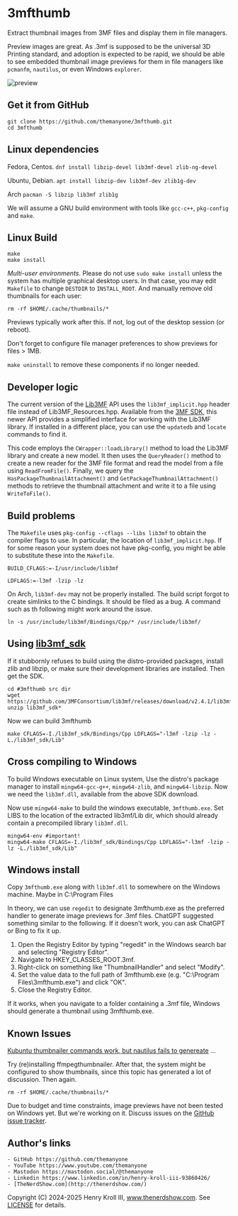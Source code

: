 # 3mfthumb

Extract thumbnail images from 3MF files and display them in file managers.

Preview images are great. As .3mf is supposed to be the universal 3D Printing standard, and adoption is expected to be rapid, we should be able to see embedded thumbnail image previews for them in file managers like `pcmanfm`, `nautilus`, or even Windows `explorer`.

![preview](preview.png)

## Get it from GitHub

```
git clone https://github.com/themanyone/3mfthumb.git
cd 3mfthumb
```

## Linux dependencies

Fedora, Centos.
`dnf install libzip-devel lib3mf-devel zlib-ng-devel`

Ubuntu, Debian.
`apt install libzip-dev lib3mf-dev zlib1g-dev`

Arch
`pacman -S libzip lib3mf zlib1g`

We will assume a GNU build environment with tools like `gcc-c++`, `pkg-config` and `make`.

## Linux Build

```
make
make install
```

*Multi-user environments.* Please do not use `sudo make install` unless the system has 
multiple graphical desktop users. In that case, you may edit `Makefile` to change `DESTDIR` 
to `INSTALL_ROOT`. And manually remove old thumbnails for each user:

`rm -rf $HOME/.cache/thumbnails/*`

Previews typically work after this. If not, log out of the desktop session (or reboot).

Don't forget to configure file manager preferences to show previews for files > 1MB.

`make uninstall` to remove these components if no longer needed.

## Developer logic

The current version of the [Lib3MF](https://3mf.io/) API uses the `lib3mf_implicit.hpp` 
header file instead of Lib3MF_Resources.hpp. Available from the 
[3MF SDK](https://github.com/3MFConsortium/lib3mf/releases), this newer API provides a 
simplified interface for working with the Lib3MF library. If installed in a 
different place, you can use the `updatedb` and `locate` commands to find it.

This code employs the `CWrapper::loadLibrary()` method to load the Lib3MF library and create a 
new model. It then uses the `QueryReader()` method to create a new reader for the 3MF file 
format and read the model from a file using `ReadFromFile()`. Finally, we query the 
`HasPackageThumbnailAttachment()` and `GetPackageThumbnailAttachment()` methods to retrieve the thumbnail 
attachment and write it to a file using `WriteToFile()`.

## Build problems

The `Makefile` uses `pkg-config --cflags --libs lib3mf` to obtain the compiler flags to use. In particular, the location of `lib3mf_implicit.hpp`. If for some reason your system does not have pkg-config, you might be able to substitute these into the `Makefile`.

`BUILD_CFLAGS:=-I/usr/include/lib3mf`

`LDFLAGS:=-l3mf -lzip -lz`

On Arch, `lib3mf-dev` may not be properly installed. The build script forgot to create simlinks to the C bindings. It should be filed as a bug. A command such as th following might work around the issue.

`ln -s /usr/include/lib3mf/Bindings/Cpp/* /usr/include/lib3mf/`

## Using [lib3mf_sdk](https://github.com/3MFConsortium/lib3mf/)

If it stubbornly refuses to build using the distro-provided packages, install zlib and libzip, or make sure their development libraries are installed. Then get the SDK.

```
cd #3mfthumb src dir
wget https://github.com/3MFConsortium/lib3mf/releases/download/v2.4.1/lib3mf_sdk_v2.4.1.zip
unzip lib3mf_sdk*
```

Now we can build 3mfthumb

```
make CFLAGS=-I./lib3mf_sdk/Bindings/Cpp LDFLAGS="-l3mf -lzip -lz -L./lib3mf_sdk/Lib"
```

## Cross compiling to Windows

To build Windows executable on Linux system, Use 
the distro's package manager to install `mingw64-gcc-g++`, `mingw64-zlib`, and 
`mingw64-libzip`. Now we need the `lib3mf.dll`, available from the above SDK download.

Now use `mingw64-make` to build the windows executable, `3mfthumb.exe`. Set LIBS to the location of the extracted lib3mf/Lib dir, which should already contain a precompiled library `lib3mf.dll`.

```
mingw64-env #important!
mingw64-make CFLAGS=-I./lib3mf_sdk/Bindings/Cpp LDFLAGS="-l3mf -lzip -lz -L./lib3mf_sdk/Lib"
```

## Windows install

Copy `3mfthumb.exe` along with `lib3mf.dll` to somewhere on the Windows machine. Maybe in C:\Program Files

In theory, we can use `regedit` to designate 3mfthumb.exe as the preferred handler to generate image previews for .3mf files. ChatGPT suggested something similar to the following. If it doesn't work, you can ask ChatGPT or Bing to fix it up.

1. Open the Registry Editor by typing "regedit" in the Windows search bar and selecting "Registry Editor".
2. Navigate to HKEY_CLASSES_ROOT\.3mf.
3. Right-click on something like "ThumbnailHandler" and select "Modify".
4. Set the value data to the full path of 3mfthumb.exe (e.g. "C:\Program Files\3mfthumb.exe") and click "OK".
5. Close the Registry Editor.

If it works, when you navigate to a folder containing a .3mf file, Windows should generate a thumbnail using 3mfthumb.exe.

## Known Issues

[Kubuntu thumbnailer commands work, but nautilus fails to genereate](https://duckduckgo.com/q=Kubuntu+sandboxing+thumbnailers+with+bubblewrap) ...

Try (re)installing ffmpegthumbnailer. After that, the system might be configured to 
show thumbnails, since this topic has generated a lot of discussion. Then again.

`rm -rf $HOME/.cache/thumbnails/*`

Due to budget and time constraints, image previews have not been tested on Windows yet. But we're working on it.
Discuss issues on the [GitHub issue tracker](https://github.com/themanyone/3mfthumb/issues).

## Author's links

    - GitHub https://github.com/themanyone
    - YouTube https://www.youtube.com/themanyone
    - Mastodon https://mastodon.social/@themanyone
    - Linkedin https://www.linkedin.com/in/henry-kroll-iii-93860426/
    - [TheNerdShow.com](http://thenerdshow.com/)

Copyright (C) 2024-2025 Henry Kroll III, www.thenerdshow.com. See [LICENSE](LICENSE) for details.
